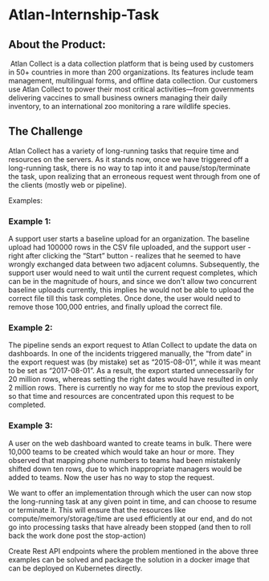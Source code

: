 # Atlan-Internship-Task

## About the Product:
﻿
Atlan Collect﻿ is a data collection platform that is being used by customers in 50+ countries in more than 200 organizations. Its features include team management, multilingual forms, and offline data collection. Our customers use Atlan Collect to power their most critical activities—from governments delivering vaccines to small business owners managing their daily inventory, to an international zoo monitoring a rare wildlife species.


## The Challenge

Atlan Collect has a variety of long-running tasks that require time and resources on the servers. As it stands now, once we have triggered off a long-running task, there is no way to tap into it and pause/stop/terminate the task, upon realizing that an erroneous request went through from one of the clients (mostly web or pipeline).

Examples:

### Example 1: 

A support user starts a baseline upload for an organization. The baseline upload had 100000 rows in the CSV file uploaded, and the support user - right after clicking the “Start” button - realizes that he seemed to have wrongly exchanged data between two adjacent columns. Subsequently, the support user would need to wait until the current request completes, which can be in the magnitude of hours, and since we don't allow two concurrent baseline uploads currently, this implies he would not be able to upload the correct file till this task completes. Once done, the user would need to remove those 100,000 entries, and finally upload the correct file.

### Example 2: 

The pipeline sends an export request to Atlan Collect to update the data on dashboards. In one of the incidents triggered manually, the “from date” in the export request was (by mistake) set as “2015-08-01”, while it was meant to be set as “2017-08-01”. As a result, the export started unnecessarily for 20 million rows, whereas setting the right dates would have resulted in only 2 million rows. There is currently no way for me to stop the previous export, so that time and resources are concentrated upon this request to be completed.

### Example 3: 

A user on the web dashboard wanted to create teams in bulk. There were 10,000 teams to be created which would take an hour or more. They observed that mapping phone numbers to teams had been mistakenly shifted down ten rows, due to which inappropriate managers would be added to teams. Now the user has no way to stop the request.



We want to offer an implementation through which the user can now stop the long-running task at any given point in time, and can choose to resume or terminate it. This will ensure that the resources like compute/memory/storage/time are used efficiently at our end, and do not go into processing tasks that have already been stopped (and then to roll back the work done post the stop-action)


Create Rest API endpoints where the problem mentioned in the above three examples can be solved and package the solution in a docker image that can be deployed on Kubernetes directly.
